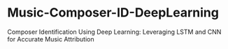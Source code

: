# Music-Composer-ID-DeepLearning
Composer Identification Using Deep Learning: Leveraging LSTM and CNN for Accurate Music Attribution
